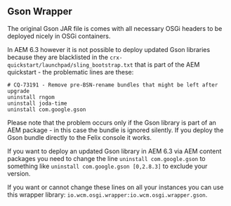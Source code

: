 Gson Wrapper
------------

The original Gson JAR file is comes with all necessary OSGi headers to be deployed nicely in OSGi containers.

In AEM 6.3 however it is not possible to deploy updated Gson libraries because they are blacklisted in the `crx-quickstart/launchpad/sling_bootstrap.txt` that is part of the AEM quickstart - the problematic lines are these:

```
# CQ-73191 - Remove pre-BSN-rename bundles that might be left after upgrade
uninstall rngom
uninstall joda-time
uninstall com.google.gson
```

Please note that the problem occurs only if the Gson library is part of an AEM package - in this case the bundle is ignored silently. If you deploy the Gson bundle directly to the Felix console it works.

If you want to deploy an updated Gson library in AEM 6.3 via AEM content packages you need to change the line `uninstall com.google.gson` to something like `uninstall com.google.gson [0,2.8.3]` to exclude your version.

If you want or cannot change these lines on all your instances you can use this wrapper library: `io.wcm.osgi.wrapper:io.wcm.osgi.wrapper.gson`.
